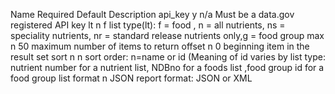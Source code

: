 Name	Required	Default	Description
api_key	y	n/a	Must be a data.gov registered API key
lt 		n	f	list type(lt): f = food , n = all nutrients, ns = speciality nutrients, nr = standard release nutrients only,g = food group
max 	n	50	maximum number of items to return
offset	n	0	beginning item in the result set
sort 		n	n	sort order: n=name or id (Meaning of id varies by list type: nutrient number for a nutrient list, NDBno for a foods list ,food group id for a food group list
format	n	JSON	report format: JSON or XML
